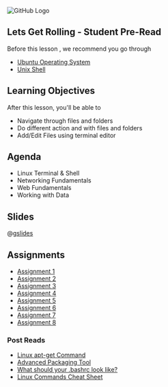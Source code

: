 ![GitHub Logo](https://s3.ap-south-1.amazonaws.com/greyatom-social/GreyAtom-logo.png)

## Lets Get Rolling - Student Pre-Read
Before this lesson , we recommend you go through
* [Ubuntu Operating System](https://en.wikipedia.org/wiki/Ubuntu_(operating_system))
* [Unix Shell](https://en.wikipedia.org/wiki/Unix_shell)

## Learning Objectives

After this lesson, you'll be able to
* Navigate through files and folders
* Do different action and with files and folders
* Add/Edit Files using terminal editor

## Agenda

* Linux Terminal & Shell
* Networking Fundamentals
* Web Fundamentals
* Working with Data

## Slides
@[gslides](1DIhFJsiToKe8ahBKa4DN8XyGvsj3qAg4_V_kfT2G6DA)

## Assignments
* [Assignment 1](/lesson/fsdse-techbasics-assignment-1)
* [Assignment 2](/lesson/fsdse-techbasics-assignment-2)
* [Assignment 3](/lesson/fsdse-techbasics-assignment-3)
* [Assignment 4](/lesson/fsdse-techbasics-assignment-4)
* [Assignment 5](/lesson/fsdse-techbasics-assignment-5)
* [Assignment 6](/lesson/fsdse-techbasics-assignment-6)
* [Assignment 7](/lesson/fsdse-techbasics-assignment-7)
* [Assignment 8](/lesson/fsdse-techbasics-assignment-8)

### Post Reads
* [Linux apt-get Command](https://www.computerhope.com/unix/apt-get.htm)
* [Advanced Packaging Tool](https://en.wikipedia.org/wiki/Advanced_Packaging_Tool)
* [What should your .bashrc look like?](http://tldp.org/LDP/abs/html/sample-bashrc.html)
* [Linux Commands Cheat Sheet](https://raw.githubusercontent.com/commit-live-students/fsdse-intro-techbasics/master/linux-cmd-cheat-sheet.png)
